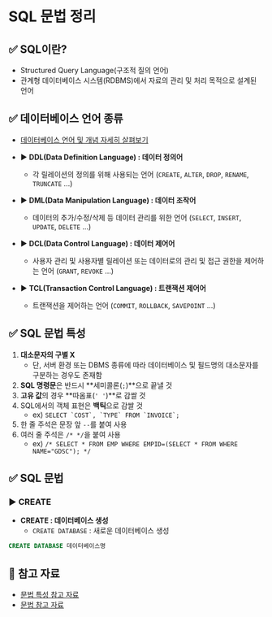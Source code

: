 # SQL 문법 정리

## ✅ SQL이란?
- Structured Query Language(구조적 질의 언어)
- 관계형 데이터베이스 시스템(RDBMS)에서 자료의 관리 및 처리 목적으로 설계된 언어

## ✅ 데이터베이스 언어 종류
- [데이터베이스 언어 및 개념 자세히 살펴보기](https://github.com/gdsc-ssu/cs-study/pull/10)
- ▶️ **DDL(Data Definition Language) : 데이터 정의어**
   - 각 릴레이션의 정의를 위해 사용되는 언어 (`CREATE`, `ALTER`, `DROP`, `RENAME`, `TRUNCATE` ...)

- ▶️ **DML(Data Manipulation Language) : 데이터 조작어**
   - 데이터의 추가/수정/삭제 등 데이터 관리를 위한 언어 (`SELECT`, `INSERT`, `UPDATE`, `DELETE` ...)

- ▶️ **DCL(Data Control Language) : 데이터 제어어**
   - 사용자 관리 및 사용자별 릴레이션 또는 데이터로의 관리 및 접근 권한을 제어하는 언어 (`GRANT`, `REVOKE` ...)
   
- ▶️ **TCL(Transaction Control Language) : 트랜잭션 제어어**
   - 트랜잭션을 제어하는 언어 (`COMMIT`, `ROLLBACK`, `SAVEPOINT` ...)
 
## ✅ SQL 문법 특성
1. **대소문자의 구별 X**
	- 단, 서버 환경 또는 DBMS 종류에 따라 데이터베이스 및 필드명의 대소문자를 구분하는 경우도 존재함
1. **SQL 명령문**은 반드시 **세미콜론(`;`)**으로 끝낼 것
1. **고유 값**의 경우 **따옴표(`' '`)**로 감쌀 것
1. SQL에서의 객체 표현은 **백틱**으로 감쌀 것
   - ex) ``SELECT `COST`, `TYPE` FROM `INVOICE`;``
1. 한 줄 주석은 문장 앞 `--`를 붙여 사용
1. 여러 줄 주석은 `/* */`을 붙여 사용
   - ex) `/* SELECT * FROM EMP WHERE EMPID=(SELECT * FROM WHERE NAME="GDSC"); */`

## ✅ SQL 문법
### ▶️ CREATE
- **CREATE : 데이터베이스 생성**
	- `CREATE DATABASE` : 새로운 데이터베이스 생성
 ```sql
 CREATE DATABASE 데이터베이스명
 ```
 
 
## 📌 참고 자료
- [문법 특성 참고 자료](https://edu.goorm.io/learn/lecture/15413/%ED%95%9C-%EB%88%88%EC%97%90-%EB%81%9D%EB%82%B4%EB%8A%94-sql/lesson/767683/sql%EC%9D%B4%EB%9E%80)
- [문법 참고 자료](http://www.tcpschool.com/mysql/mysql_basic_syntax)